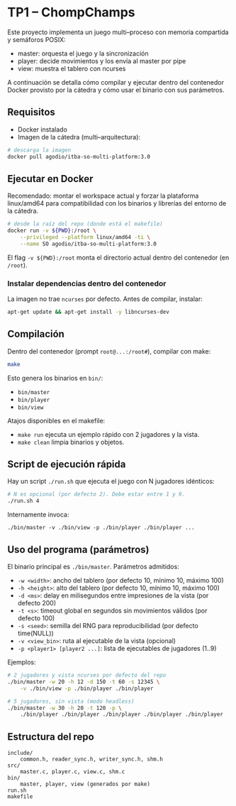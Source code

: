 # TP1 – ChompChamps

Este proyecto implementa un juego multi–proceso con memoria compartida y semáforos POSIX:
- master: orquesta el juego y la sincronización
- player: decide movimientos y los envía al master por pipe
- view: muestra el tablero con ncurses

A continuación se detalla cómo compilar y ejecutar dentro del contenedor Docker provisto por la cátedra y cómo usar el binario con sus parámetros.

## Requisitos
- Docker instalado
- Imagen de la cátedra (multi–arquitectura):

```bash
# descarga la imagen
docker pull agodio/itba-so-multi-platform:3.0
```

## Ejecutar en Docker
Recomendado: montar el workspace actual y forzar la plataforma linux/amd64 para compatibilidad con los binarios y librerías del entorno de la cátedra.

```bash
# desde la raíz del repo (donde está el makefile)
docker run -v ${PWD}:/root \
	--privileged --platform linux/amd64 -ti \
	--name SO agodio/itba-so-multi-platform:3.0
```


 El flag `-v ${PWD}:/root` monta el directorio actual dentro del contenedor (en `/root`).

### Instalar dependencias dentro del contenedor
La imagen no trae `ncurses` por defecto. Antes de compilar, instalar:

```bash
apt-get update && apt-get install -y libncurses-dev
```

## Compilación
Dentro del contenedor (prompt `root@...:/root#`), compilar con make:

```bash
make
```

Esto genera los binarios en `bin/`:
- `bin/master`
- `bin/player`
- `bin/view`

Atajos disponibles en el makefile:
- `make run` ejecuta un ejemplo rápido con 2 jugadores y la vista.
- `make clean` limpia binarios y objetos.

## Script de ejecución rápida
Hay un script `./run.sh` que ejecuta el juego con N jugadores idénticos:

```bash
# N es opcional (por defecto 2). Debe estar entre 1 y 9.
./run.sh 4
```

Internamente invoca:
```
./bin/master -v ./bin/view -p ./bin/player ./bin/player ...
```

## Uso del programa (parámetros)
El binario principal es `./bin/master`. Parámetros admitidos:

- `-w <width>`: ancho del tablero (por defecto 10, mínimo 10, máximo 100)
- `-h <height>`: alto del tablero (por defecto 10, mínimo 10, máximo 100)
- `-d <ms>`: delay en milisegundos entre impresiones de la vista (por defecto 200)
- `-t <s>`: timeout global en segundos sin movimientos válidos (por defecto 100)
- `-s <seed>`: semilla del RNG para reproducibilidad (por defecto time(NULL))
- `-v <view_bin>`: ruta al ejecutable de la vista (opcional)
- `-p <player1> [player2 ...]`: lista de ejecutables de jugadores (1..9)

Ejemplos:

```bash
# 2 jugadores y vista ncurses por defecto del repo
./bin/master -w 20 -h 12 -d 150 -t 60 -s 12345 \
	-v ./bin/view -p ./bin/player ./bin/player

# 5 jugadores, sin vista (modo headless)
./bin/master -w 30 -h 20 -t 120 -p \
	./bin/player ./bin/player ./bin/player ./bin/player ./bin/player
```

## Estructura del repo
```
include/
	common.h, reader_sync.h, writer_sync.h, shm.h
src/
	master.c, player.c, view.c, shm.c
bin/
	master, player, view (generados por make)
run.sh
makefile
```